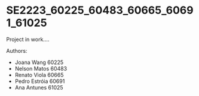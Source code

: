 # SE2223_60225_60483_60665_60691_61025

Project in work....

Authors:
  - Joana Wang  60225
  - Nelson Matos  60483
  - Renato Viola  60665
  - Pedro Estróia  60691
  - Ana Antunes  61025

